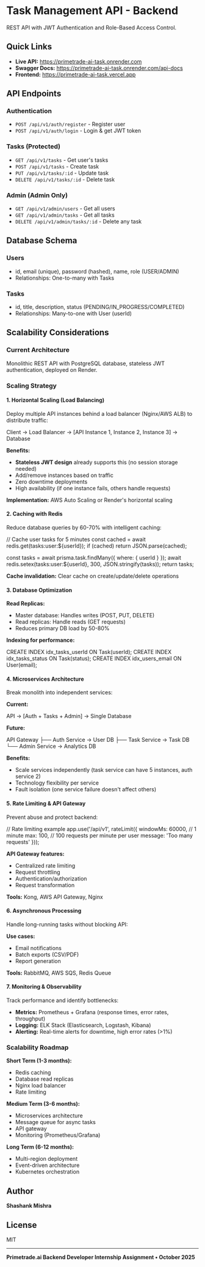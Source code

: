 # Task Management API - Backend

REST API with JWT Authentication and Role-Based Access Control.

## Quick Links

- **Live API:** https://primetrade-ai-task.onrender.com
- **Swagger Docs:** https://primetrade-ai-task.onrender.com/api-docs
- **Frontend:** https://primetrade-ai-task.vercel.app

## API Endpoints

### Authentication
- `POST /api/v1/auth/register` - Register user
- `POST /api/v1/auth/login` - Login & get JWT token

### Tasks (Protected)
- `GET /api/v1/tasks` - Get user's tasks
- `POST /api/v1/tasks` - Create task
- `PUT /api/v1/tasks/:id` - Update task
- `DELETE /api/v1/tasks/:id` - Delete task

### Admin (Admin Only)
- `GET /api/v1/admin/users` - Get all users
- `GET /api/v1/admin/tasks` - Get all tasks
- `DELETE /api/v1/admin/tasks/:id` - Delete any task

## Database Schema

### Users
- id, email (unique), password (hashed), name, role (USER/ADMIN)
- Relationships: One-to-many with Tasks

### Tasks
- id, title, description, status (PENDING/IN_PROGRESS/COMPLETED)
- Relationships: Many-to-one with User (userId)

## Scalability Considerations

### Current Architecture
Monolithic REST API with PostgreSQL database, stateless JWT authentication, deployed on Render.

### Scaling Strategy

#### 1. **Horizontal Scaling (Load Balancing)**

Deploy multiple API instances behind a load balancer (Nginx/AWS ALB) to distribute traffic:

Client → Load Balancer → [API Instance 1, Instance 2, Instance 3] → Database


**Benefits:**
- **Stateless JWT design** already supports this (no session storage needed)
- Add/remove instances based on traffic
- Zero downtime deployments
- High availability (if one instance fails, others handle requests)

**Implementation:** AWS Auto Scaling or Render's horizontal scaling

#### 2. **Caching with Redis**

Reduce database queries by 60-70% with intelligent caching:

// Cache user tasks for 5 minutes
const cached = await redis.get(tasks:user:${userId});
if (cached) return JSON.parse(cached);

const tasks = await prisma.task.findMany({ where: { userId } });
await redis.setex(tasks:user:${userId}, 300, JSON.stringify(tasks));
return tasks;


**Cache invalidation:** Clear cache on create/update/delete operations

#### 3. **Database Optimization**

**Read Replicas:**
- Master database: Handles writes (POST, PUT, DELETE)
- Read replicas: Handle reads (GET requests)
- Reduces primary DB load by 50-80%

**Indexing for performance:**

CREATE INDEX idx_tasks_userId ON Task(userId);
CREATE INDEX idx_tasks_status ON Task(status);
CREATE INDEX idx_users_email ON User(email);


#### 4. **Microservices Architecture**

Break monolith into independent services:

**Current:**

API → [Auth + Tasks + Admin] → Single Database

**Future:**

API Gateway
├── Auth Service → User DB
├── Task Service → Task DB
└── Admin Service → Analytics DB


**Benefits:**
- Scale services independently (task service can have 5 instances, auth service 2)
- Technology flexibility per service
- Fault isolation (one service failure doesn't affect others)

#### 5. **Rate Limiting & API Gateway**

Prevent abuse and protect backend:

// Rate limiting example
app.use('/api/v1', rateLimit({
windowMs: 60000, // 1 minute
max: 100, // 100 requests per minute per user
message: 'Too many requests'
}));


**API Gateway features:**
- Centralized rate limiting
- Request throttling
- Authentication/authorization
- Request transformation

**Tools:** Kong, AWS API Gateway, Nginx

#### 6. **Asynchronous Processing**

Handle long-running tasks without blocking API:

**Use cases:**
- Email notifications
- Batch exports (CSV/PDF)
- Report generation

**Tools:** RabbitMQ, AWS SQS, Redis Queue

#### 7. **Monitoring & Observability**

Track performance and identify bottlenecks:

- **Metrics:** Prometheus + Grafana (response times, error rates, throughput)
- **Logging:** ELK Stack (Elasticsearch, Logstash, Kibana)
- **Alerting:** Real-time alerts for downtime, high error rates (>1%)

### Scalability Roadmap

**Short Term (1-3 months):**
- Redis caching
- Database read replicas
- Nginx load balancer
- Rate limiting

**Medium Term (3-6 months):**
- Microservices architecture
- Message queue for async tasks
- API gateway
- Monitoring (Prometheus/Grafana)

**Long Term (6-12 months):**
- Multi-region deployment
- Event-driven architecture
- Kubernetes orchestration

## Author

**Shashank Mishra**  

## License

MIT

---

**Primetrade.ai Backend Developer Internship Assignment • October 2025**